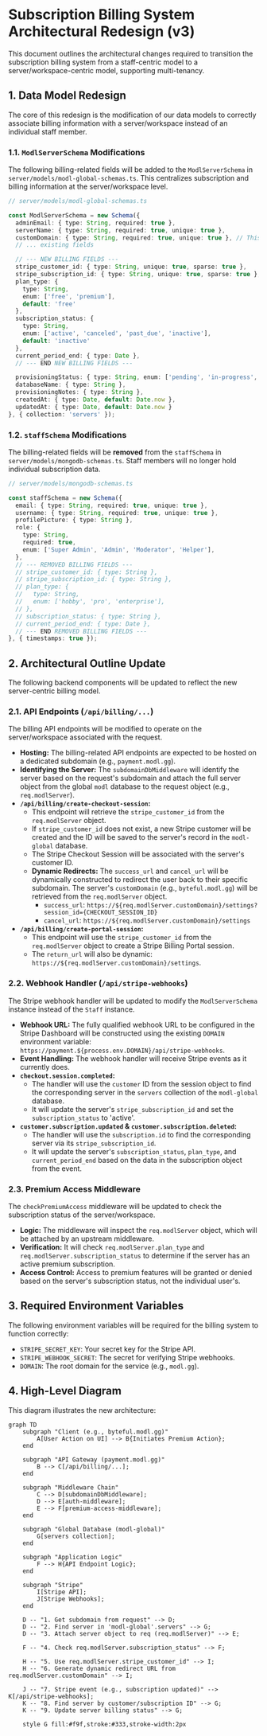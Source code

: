 # Subscription Billing System Architectural Redesign (v3)

This document outlines the architectural changes required to transition the subscription billing system from a staff-centric model to a server/workspace-centric model, supporting multi-tenancy.

## 1. Data Model Redesign

The core of this redesign is the modification of our data models to correctly associate billing information with a server/workspace instead of an individual staff member.

### 1.1. `ModlServerSchema` Modifications

The following billing-related fields will be added to the `ModlServerSchema` in `server/models/modl-global-schemas.ts`. This centralizes subscription and billing information at the server/workspace level.

```typescript
// server/models/modl-global-schemas.ts

const ModlServerSchema = new Schema({
  adminEmail: { type: String, required: true },
  serverName: { type: String, required: true, unique: true },
  customDomain: { type: String, required: true, unique: true }, // This will be the subdomain
  // ... existing fields

  // --- NEW BILLING FIELDS ---
  stripe_customer_id: { type: String, unique: true, sparse: true },
  stripe_subscription_id: { type: String, unique: true, sparse: true },
  plan_type: { 
    type: String, 
    enum: ['free', 'premium'], 
    default: 'free' 
  },
  subscription_status: { 
    type: String, 
    enum: ['active', 'canceled', 'past_due', 'inactive'], 
    default: 'inactive' 
  },
  current_period_end: { type: Date },
  // --- END NEW BILLING FIELDS ---

  provisioningStatus: { type: String, enum: ['pending', 'in-progress', 'completed', 'failed'], default: 'pending' },
  databaseName: { type: String },
  provisioningNotes: { type: String },
  createdAt: { type: Date, default: Date.now },
  updatedAt: { type: Date, default: Date.now }
}, { collection: 'servers' });
```

### 1.2. `staffSchema` Modifications

The billing-related fields will be **removed** from the `staffSchema` in `server/models/mongodb-schemas.ts`. Staff members will no longer hold individual subscription data.

```typescript
// server/models/mongodb-schemas.ts

const staffSchema = new Schema({
  email: { type: String, required: true, unique: true },
  username: { type: String, required: true, unique: true },
  profilePicture: { type: String },
  role: {
    type: String,
    required: true,
    enum: ['Super Admin', 'Admin', 'Moderator', 'Helper'],
  },
  // --- REMOVED BILLING FIELDS ---
  // stripe_customer_id: { type: String },
  // stripe_subscription_id: { type: String },
  // plan_type: {
  //   type: String,
  //   enum: ['hobby', 'pro', 'enterprise'],
  // },
  // subscription_status: { type: String },
  // current_period_end: { type: Date },
  // --- END REMOVED BILLING FIELDS ---
}, { timestamps: true });
```

## 2. Architectural Outline Update

The following backend components will be updated to reflect the new server-centric billing model.

### 2.1. API Endpoints (`/api/billing/...`)

The billing API endpoints will be modified to operate on the server/workspace associated with the request.

*   **Hosting:** The billing-related API endpoints are expected to be hosted on a dedicated subdomain (e.g., `payment.modl.gg`).
*   **Identifying the Server:** The `subdomainDbMiddleware` will identify the server based on the request's subdomain and attach the full server object from the global `modl` database to the request object (e.g., `req.modlServer`).
*   **`/api/billing/create-checkout-session`:**
    *   This endpoint will retrieve the `stripe_customer_id` from the `req.modlServer` object.
    *   If `stripe_customer_id` does not exist, a new Stripe customer will be created and the ID will be saved to the server's record in the `modl-global` database.
    *   The Stripe Checkout Session will be associated with the server's customer ID.
    *   **Dynamic Redirects:** The `success_url` and `cancel_url` will be dynamically constructed to redirect the user back to their specific subdomain. The server's `customDomain` (e.g., `byteful.modl.gg`) will be retrieved from the `req.modlServer` object.
        *   `success_url`: `https://${req.modlServer.customDomain}/settings?session_id={CHECKOUT_SESSION_ID}`
        *   `cancel_url`: `https://${req.modlServer.customDomain}/settings`
*   **`/api/billing/create-portal-session`:**
    *   This endpoint will use the `stripe_customer_id` from the `req.modlServer` object to create a Stripe Billing Portal session.
    *   The `return_url` will also be dynamic: `https://${req.modlServer.customDomain}/settings`.

### 2.2. Webhook Handler (`/api/stripe-webhooks`)

The Stripe webhook handler will be updated to modify the `ModlServerSchema` instance instead of the `Staff` instance.

*   **Webhook URL:** The fully qualified webhook URL to be configured in the Stripe Dashboard will be constructed using the existing `DOMAIN` environment variable: `https://payment.${process.env.DOMAIN}/api/stripe-webhooks`.
*   **Event Handling:** The webhook handler will receive Stripe events as it currently does.
*   **`checkout.session.completed`:**
    *   The handler will use the `customer` ID from the session object to find the corresponding server in the `servers` collection of the `modl-global` database.
    *   It will update the server's `stripe_subscription_id` and set the `subscription_status` to 'active'.
*   **`customer.subscription.updated` & `customer.subscription.deleted`:**
    *   The handler will use the `subscription.id` to find the corresponding server via its `stripe_subscription_id`.
    *   It will update the server's `subscription_status`, `plan_type`, and `current_period_end` based on the data in the subscription object from the event.

### 2.3. Premium Access Middleware

The `checkPremiumAccess` middleware will be updated to check the subscription status of the server/workspace.

*   **Logic:** The middleware will inspect the `req.modlServer` object, which will be attached by an upstream middleware.
*   **Verification:** It will check `req.modlServer.plan_type` and `req.modlServer.subscription_status` to determine if the server has an active premium subscription.
*   **Access Control:** Access to premium features will be granted or denied based on the server's subscription status, not the individual user's.

## 3. Required Environment Variables

The following environment variables will be required for the billing system to function correctly:

*   `STRIPE_SECRET_KEY`: Your secret key for the Stripe API.
*   `STRIPE_WEBHOOK_SECRET`: The secret for verifying Stripe webhooks.
*   `DOMAIN`: The root domain for the service (e.g., `modl.gg`).

## 4. High-Level Diagram

This diagram illustrates the new architecture:

```mermaid
graph TD
    subgraph "Client (e.g., byteful.modl.gg)"
        A[User Action on UI] --> B{Initiates Premium Action};
    end

    subgraph "API Gateway (payment.modl.gg)"
        B --> C[/api/billing/...];
    end

    subgraph "Middleware Chain"
        C --> D[subdomainDbMiddleware];
        D --> E[auth-middleware];
        E --> F[premium-access-middleware];
    end

    subgraph "Global Database (modl-global)"
        G[servers collection];
    end
    
    subgraph "Application Logic"
        F --> H{API Endpoint Logic};
    end

    subgraph "Stripe"
        I[Stripe API];
        J[Stripe Webhooks];
    end

    D -- "1. Get subdomain from request" --> D;
    D -- "2. Find server in 'modl-global'.servers" --> G;
    D -- "3. Attach server object to req (req.modlServer)" --> E;
    
    F -- "4. Check req.modlServer.subscription_status" --> F;
    
    H -- "5. Use req.modlServer.stripe_customer_id" --> I;
    H -- "6. Generate dynamic redirect URL from req.modlServer.customDomain" --> I;
    
    J -- "7. Stripe event (e.g., subscription updated)" --> K[/api/stripe-webhooks];
    K -- "8. Find server by customer/subscription ID" --> G;
    K -- "9. Update server billing status" --> G;

    style G fill:#f9f,stroke:#333,stroke-width:2px